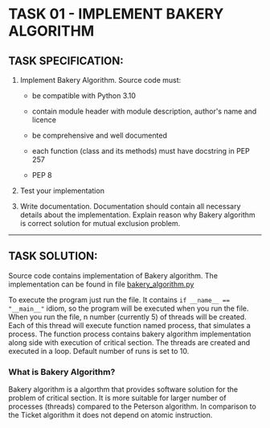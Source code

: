# TASK 01 - IMPLEMENT BAKERY ALGORITHM

## TASK SPECIFICATION:

1. Implement Bakery Algorithm. Source code must:
   - be compatible with Python 3.10
    
   - contain module header with module description, author's name and licence
    
   - be comprehensive and well documented
    
   - each function (class and its methods) must have docstring in PEP 257
    
   - PEP 8
    
2. Test your implementation
3. Write documentation. Documentation should contain all necessary details about the implementation. Explain reason why Bakery algorithm is correct solution for mutual exclusion problem.
---

## TASK SOLUTION:

Source code contains implementation of Bakery algorithm. The implementation can be found in file [bakery_algorithm.py](https://github.com/AlzbetaFekiacova/Fekiacova_105061_feippds/blob/01/bakery_algorithm.py "bakery_algorithm.py")

To execute the program just run the file. It contains `if __name__ == "__main__"` idiom, so the program will be executed when you run the file. When you run the file, n number (currently 5) of threads will be created. Each of this thread will execute function named process, that simulates a process. The function process contains bakery algorithm implementation along side with execution of critical section. The threads are created and executed in a loop. Default number of runs is set to 10.

### What is Bakery Algorithm?
Bakery algorithm is a algorthm that provides software solution for the problem of critical section. It is more suitable for larger number of processes (threads) compared to the Peterson algorithm. In comparison to the Ticket algorithm it does not depend on atomic instruction. 


